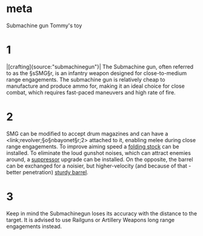 # meta
Submachine gun
Tommy's toy

# 1
|[crafting]{source:"submachinegun"}|
The Submachine gun, often referred to as the §sSMG§r, is an infantry weapon designed for close-to-medium range engagements. 
The submachine gun is relatively cheap to manufacture and produce ammo for, making it an ideal choice for close combat, which requires fast-paced maneuvers and high rate of fire.

# 2
SMG can be modified to accept drum magazines and can have a <link;revolver;§o§nbayonet§r;2> attached to it, enabling melee during close range engagements. 
To improve aiming speed a [folding stock](weapon_upgrades.md#14) can be installed. To eliminate the loud gunshot noises, which can attract enemies around, a [suppressor](weapon_upgrades.md#12) upgrade can be installed. On the opposite, the barrel can be exchanged for a noisier, but higher-velocity (and because of that - better penetration) [sturdy barrel](weapon_upgrades.md#11).

# 3
Keep in mind the Submachinegun loses its accuracy with the distance to the target. It is advised to use Railguns or Artillery Weapons long range engagements instead.